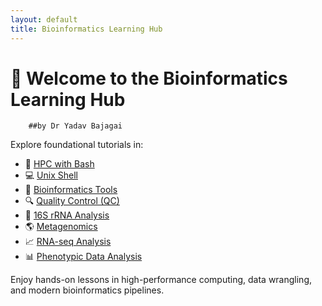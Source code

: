 ```yaml
---
layout: default
title: Bioinformatics Learning Hub
---
```


# 👋 Welcome to the Bioinformatics Learning Hub
        ##by Dr Yadav Bajagai

Explore foundational tutorials in:

- 🧠 [HPC with Bash](./hpc)
- 💻 [Unix Shell](./unix)
- 🧪 [Bioinformatics Tools](./tools)
- 🔍 [Quality Control (QC)](./qc)
- 🧬 [16S rRNA Analysis](./16s)
- 🌎 [Metagenomics](./metagenomics)
- 📈 [RNA-seq Analysis](./rna-seq)
- 📊 [Phenotypic Data Analysis](./phenotype)

Enjoy hands-on lessons in high-performance computing, data wrangling, and modern bioinformatics pipelines.
